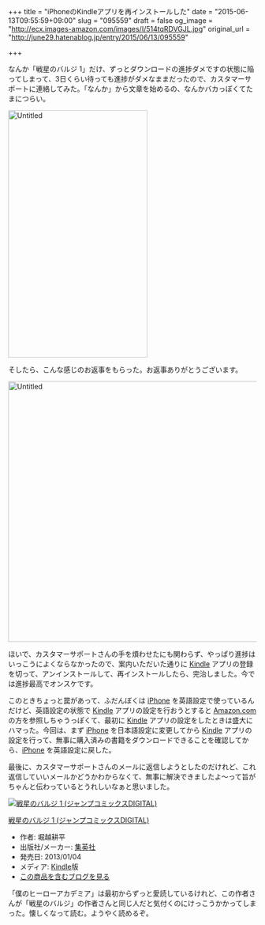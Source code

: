 +++
title = "iPhoneのKindleアプリを再インストールした"
date = "2015-06-13T09:55:59+09:00"
slug = "095559"
draft = false
og_image = "http://ecx.images-amazon.com/images/I/514tqRDVGJL.jpg"
original_url = "http://june29.hatenablog.jp/entry/2015/06/13/095559"

+++

<p>なんか「戦星のバルジ 1」だけ、ずっとダウンロードの進捗ダメですの状態に陥ってしまって、3日くらい待っても進捗がダメなままだったので、カスタマーサポートに連絡してみた。「なんか」から文章を始めるの、なんかバカっぽくてたまにつらい。</p>

<p><a href="https://www.flickr.com/photos/june29/18537281982" title="Untitled by Jun OHWADA, on Flickr"><img src="https://c1.staticflickr.com/9/8890/18537281982_9838e211db.jpg" width="282" height="500" alt="Untitled"></a></p>

<p>そしたら、こんな感じのお返事をもらった。お返事ありがとうございます。</p>

<p><a href="https://www.flickr.com/photos/june29/18565638539" title="Untitled by Jun OHWADA, on Flickr"><img src="https://c1.staticflickr.com/1/369/18565638539_4b2972e0af_z.jpg" width="640" height="527" alt="Untitled"></a></p>

<p>ほいで、カスタマーサポートさんの手を煩わせたにも関わらず、やっぱり進捗はいっこうによくならなかったので、案内いただいた通りに <a class="keyword" href="http://d.hatena.ne.jp/keyword/Kindle">Kindle</a> アプリの登録を切って、アンインストールして、再インストールしたら、完治しました。今では進捗最高でオンスケです。</p>

<p>このときちょっと罠があって、ふだんぼくは <a class="keyword" href="http://d.hatena.ne.jp/keyword/iPhone">iPhone</a> を英語設定で使っているんだけど、英語設定の状態で <a class="keyword" href="http://d.hatena.ne.jp/keyword/Kindle">Kindle</a> アプリの設定を行おうとすると <a class="keyword" href="http://d.hatena.ne.jp/keyword/Amazon.com">Amazon.com</a> の方を参照しちゃうっぽくて、最初に <a class="keyword" href="http://d.hatena.ne.jp/keyword/Kindle">Kindle</a> アプリの設定をしたときは盛大にハマった。今回は、まず <a class="keyword" href="http://d.hatena.ne.jp/keyword/iPhone">iPhone</a> を日本語設定に変更してから <a class="keyword" href="http://d.hatena.ne.jp/keyword/Kindle">Kindle</a> アプリの設定を行って、無事に購入済みの書籍をダウンロードできることを確認してから、<a class="keyword" href="http://d.hatena.ne.jp/keyword/iPhone">iPhone</a> を英語設定に戻した。</p>

<p>最後に、カスタマーサポートさんのメールに返信しようとしたのだけれど、これ返信していいメールかどうかわからなくて、無事に解決できましたよ〜って旨がちゃんと伝わっているとうれしいなぁと思いました。</p>

<p></p>
<div class="hatena-asin-detail">
<a href="http://www.amazon.co.jp/exec/obidos/ASIN/B00AQBEW2K/cameralady-22/"><img src="http://ecx.images-amazon.com/images/I/514tqRDVGJL._SL160_.jpg" class="hatena-asin-detail-image" alt="戦星のバルジ 1 (ジャンプコミックスDIGITAL)" title="戦星のバルジ 1 (ジャンプコミックスDIGITAL)"></a><div class="hatena-asin-detail-info">
<p class="hatena-asin-detail-title"><a href="http://www.amazon.co.jp/exec/obidos/ASIN/B00AQBEW2K/cameralady-22/">戦星のバルジ 1 (ジャンプコミックスDIGITAL)</a></p>
<ul>
<li>
<span class="hatena-asin-detail-label">作者:</span> 堀越耕平</li>
<li>
<span class="hatena-asin-detail-label">出版社/メーカー:</span> <a class="keyword" href="http://d.hatena.ne.jp/keyword/%BD%B8%B1%D1%BC%D2">集英社</a>
</li>
<li>
<span class="hatena-asin-detail-label">発売日:</span> 2013/01/04</li>
<li>
<span class="hatena-asin-detail-label">メディア:</span> <a class="keyword" href="http://d.hatena.ne.jp/keyword/Kindle">Kindle</a>版</li>
<li><a href="http://d.hatena.ne.jp/asin/B00AQBEW2K/cameralady-22" target="_blank">この商品を含むブログを見る</a></li>
</ul>
</div>
<div class="hatena-asin-detail-foot"></div>
</div>

<p>「僕のヒーローアカデミア」は最初からずっと愛読しているけれど、この作者さんが「戦星のバルジ」の作者さんと同じ人だと気付くのにけっこうかかってしまった。懐しくなって読む。ようやく読めるぞ。</p>